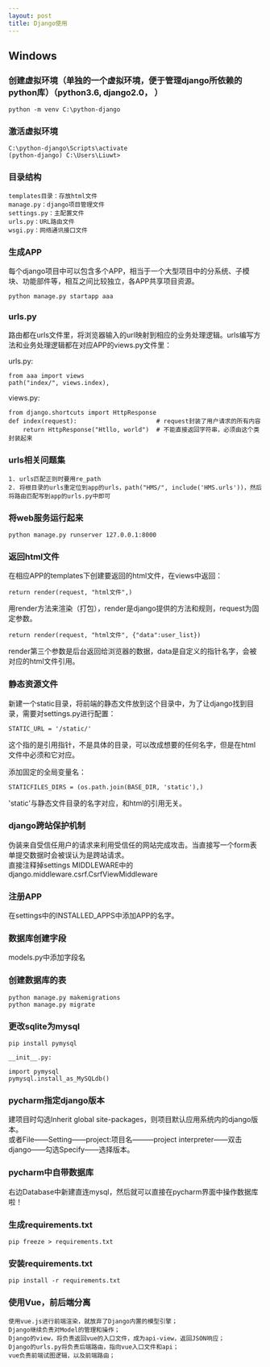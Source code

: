 ```yaml
---
layout: post
title: Django使用
---
```


## Windows

### 创建虚拟环境（单独的一个虚拟环境，便于管理django所依赖的python库）（python3.6, django2.0， ）

    python -m venv C:\python-django

### 激活虚拟环境

    C:\python-django\Scripts\activate
    (python-django) C:\Users\Liuwt>

### 目录结构

    templates目录：存放html文件
    manage.py：django项目管理文件
    settings.py：主配置文件
    urls.py：URL路由文件
    wsgi.py：网络通讯接口文件

### 生成APP
每个django项目中可以包含多个APP，相当于一个大型项目中的分系统、子模块、功能部件等，相互之间比较独立，各APP共享项目资源。

    python manage.py startapp aaa

### urls.py
路由都在urls文件里，将浏览器输入的url映射到相应的业务处理逻辑。urls编写方法和业务处理逻辑都在对应APP的views.py文件里：  

urls.py: 

    from aaa import views
    path("index/", views.index),

views.py:

    from django.shortcuts import HttpResponse
    def index(request):                      # request封装了用户请求的所有内容
        return HttpResponse("Htllo, world")  # 不能直接返回字符串，必须由这个类封装起来

### urls相关问题集

    1. urls匹配正则时要用re_path
    2. 将根目录的urls重定位到app的urls，path("HMS/", include('HMS.urls'))，然后将路由匹配写到app的urls.py中即可
  
### 将web服务运行起来

    python manage.py runserver 127.0.0.1:8000

### 返回html文件
在相应APP的templates下创建要返回的html文件，在views中返回：    

    return render(request, "html文件",)   

用render方法来渲染（打包），render是django提供的方法和规则，request为固定参数。
  
    return render(request, "html文件", {"data":user_list})  

render第三个参数是后台返回给浏览器的数据，data是自定义的指针名字，会被对应的html文件引用。

### 静态资源文件
新建一个static目录，将前端的静态文件放到这个目录中，为了让django找到目录，需要对settings.py进行配置：

    STATIC_URL = '/static/' 

这个指的是引用指针，不是具体的目录，可以改成想要的任何名字，但是在html文件中必须和它对应。

添加固定的全局变量名：

    STATICFILES_DIRS = (os.path.join(BASE_DIR, 'static'),)  

'static'与静态文件目录的名字对应，和html的引用无关。  

### django跨站保护机制  
伪装来自受信任用户的请求来利用受信任的网站完成攻击。当直接写一个form表单提交数据时会被误认为是跨站请求。  
直接注释掉settings MIDDLEWARE中的django.middleware.csrf.CsrfViewMiddleware
  
### 注册APP
在settings中的INSTALLED_APPS中添加APP的名字。

### 数据库创建字段
models.py中添加字段名

### 创建数据库的表

    python manage.py makemigrations
    python manage.py migrate

### 更改sqlite为mysql

    pip install pymysql

    __init__.py:

    import pymysql
    pymysql.install_as_MySQLdb()

### pycharm指定django版本
建项目时勾选Inherit global site-packages，则项目默认应用系统内的django版本。  
或者File——Setting——project:项目名———project interpreter——双击django——勾选Specify——选择版本。

### pycharm中自带数据库
右边Database中新建直连mysql，然后就可以直接在pycharm界面中操作数据库啦！

### 生成requirements.txt

    pip freeze > requirements.txt  

### 安装requirements.txt  

    pip install -r requirements.txt

### 使用Vue，前后端分离

    使用vue.js进行前端渲染，就放弃了Django内置的模型引擎；  
    Django继续负责对Model的管理和操作；  
    Django的view，将负责返回vue的入口文件，成为api-view，返回JSON响应；  
    Django的urls.py将负责后端路由，指向vue入口文件和api；  
    vue负责前端试图逻辑，以及前端路由；